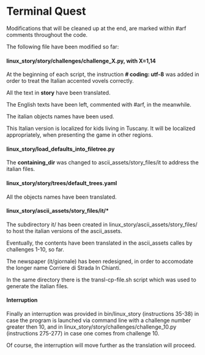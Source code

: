 
# Terminal Quest

Modifications that will be cleaned up at the end, are marked within #arf comments throughout the code.

The following file have been modified so far:

#### linux_story/story/challenges/challenge_X.py, with X=1,14

At the beginning of each script, the instruction **\# coding: utf-8** was added in order to treat the Italian accented vovels correctly.

All the text in **story** have been translated.

The English texts have been left, commented with \#arf, in the meanwhile.

The italian objects names have been used.

This Italian version is localized for kids living in Tuscany. It will be localized appropriately, when presenting the game in other regions.


#### linux_story/load_defaults_into_filetree.py

The **containing_dir** was changed to ascii_assets/story_files/it to address the italian files.


#### linux_story/story/trees/default_trees.yaml

All the objects names have been translated.


#### linux_story/ascii_assets/story_files/it/*

The subdirectory it/ has been created in  linux_story/ascii_assets/story_files/ to host the italian versions of the ascii_assets.

Eventually, the contents have been translated in the ascii_assets calles by challenges 1-10, so far.

The newspaper (it/giornale) has been redesigned, in order to accomodate the longer name Corriere di Strada In Chianti.

In the same directory there is the transl-cp-file.sh script which was used to generate the italian files.


#### Interruption

Finally an interruption was provided in bin/linux\_story (instructions 35-38) in case the program is launched via command line with a challenge number greater then 10, and in linux\_story/story/challenges/challenge\_10.py (instructions 275-277) in case one comes from challenge 10.

Of course, the interruption will move further as the translation will proceed.


